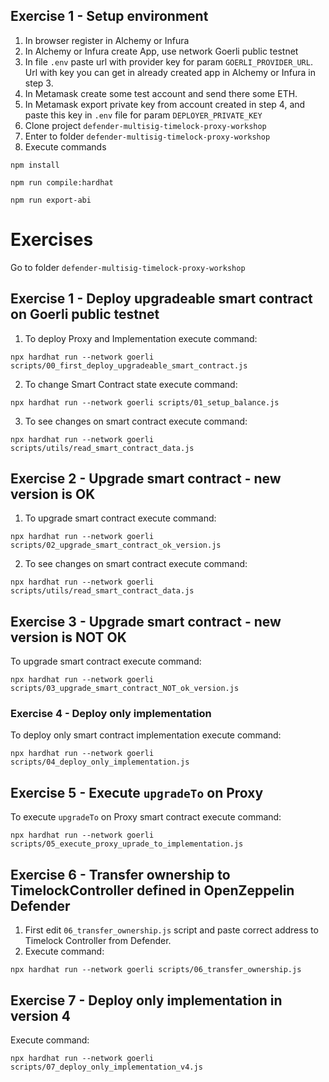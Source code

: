 ## Exercise 1 - Setup environment

1. In browser register in Alchemy or Infura
2. In Alchemy or Infura create App, use network Goerli public testnet
3. In file `.env` paste url with provider key for param `GOERLI_PROVIDER_URL`. Url with key you can get in already created app in Alchemy or Infura in step 3.
4. In Metamask create some test account and send there some ETH.
5. In Metamask export private key from account created in step 4, and paste this key in `.env` file for param `DEPLOYER_PRIVATE_KEY`
6. Clone project `defender-multisig-timelock-proxy-workshop`
7. Enter to folder `defender-multisig-timelock-proxy-workshop`
8. Execute commands

`npm install`

`npm run compile:hardhat`

`npm run export-abi`

# Exercises

Go to folder `defender-multisig-timelock-proxy-workshop`

## Exercise 1 - Deploy upgradeable smart contract on Goerli public testnet

1. To deploy Proxy and Implementation execute command:

`npx hardhat run --network goerli scripts/00_first_deploy_upgradeable_smart_contract.js`

2. To change Smart Contract state execute command:

`npx hardhat run --network goerli scripts/01_setup_balance.js`

3. To see changes on smart contract execute command:

`npx hardhat run --network goerli scripts/utils/read_smart_contract_data.js`

## Exercise 2 - Upgrade smart contract - new version is OK

1. To upgrade smart contract execute command:

`npx hardhat run --network goerli scripts/02_upgrade_smart_contract_ok_version.js`

2. To see changes on smart contract execute command:

`npx hardhat run --network goerli scripts/utils/read_smart_contract_data.js`

## Exercise 3 - Upgrade smart contract - new version is NOT OK

To upgrade smart contract execute command:

`npx hardhat run --network goerli scripts/03_upgrade_smart_contract_NOT_ok_version.js`

### Exercise 4 - Deploy only implementation

To deploy only smart contract implementation execute command:

`npx hardhat run --network goerli scripts/04_deploy_only_implementation.js`

## Exercise 5 - Execute `upgradeTo` on Proxy

To execute `upgradeTo` on Proxy smart contract execute command:

`npx hardhat run --network goerli scripts/05_execute_proxy_uprade_to_implementation.js`

## Exercise 6 - Transfer ownership to TimelockController defined in OpenZeppelin Defender

1. First edit `06_transfer_ownership.js` script and paste correct address to Timelock Controller from Defender.
2. Execute command:

`npx hardhat run --network goerli scripts/06_transfer_ownership.js`

## Exercise 7 - Deploy only implementation in version 4

Execute command:

`npx hardhat run --network goerli scripts/07_deploy_only_implementation_v4.js`